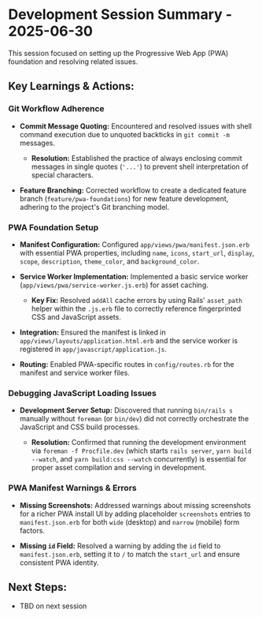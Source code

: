 # Development Session Summary - 2025-06-30

This session focused on setting up the Progressive Web App (PWA)
foundation and resolving related issues.

## Key Learnings & Actions:

### Git Workflow Adherence

- **Commit Message Quoting:** Encountered and resolved issues with shell
  command execution due to unquoted backticks in `git commit -m` messages.
  
  - **Resolution:** Established the practice of always enclosing commit
    messages in single quotes (`'...'`) to prevent shell interpretation
    of special characters.

- **Feature Branching:** Corrected workflow to create a dedicated feature
  branch (`feature/pwa-foundations`) for new feature development, adhering
  to the project's Git branching model.

### PWA Foundation Setup

- **Manifest Configuration:** Configured `app/views/pwa/manifest.json.erb`
  with essential PWA properties, including `name`, `icons`, `start_url`,
  `display`, `scope`, `description`, `theme_color`, and `background_color`.

- **Service Worker Implementation:** Implemented a basic service worker
  (`app/views/pwa/service-worker.js.erb`) for asset caching.
  
  - **Key Fix:** Resolved `addAll` cache errors by using Rails' `asset_path`
    helper within the `.js.erb` file to correctly reference fingerprinted
    CSS and JavaScript assets.

- **Integration:** Ensured the manifest is linked in
  `app/views/layouts/application.html.erb` and the service worker is
  registered in `app/javascript/application.js`.

- **Routing:** Enabled PWA-specific routes in `config/routes.rb` for the
  manifest and service worker files.

### Debugging JavaScript Loading Issues

- **Development Server Setup:** Discovered that running `bin/rails s`
  manually without `foreman` (or `bin/dev`) did not correctly orchestrate
  the JavaScript and CSS build processes.
  
  - **Resolution:** Confirmed that running the development environment
    via `foreman -f Procfile.dev` (which starts `rails server`, `yarn build --watch`,
    and `yarn build:css --watch` concurrently) is essential for proper
    asset compilation and serving in development.

### PWA Manifest Warnings & Errors

- **Missing Screenshots:** Addressed warnings about missing screenshots for
  a richer PWA install UI by adding placeholder `screenshots` entries to
  `manifest.json.erb` for both `wide` (desktop) and `narrow` (mobile)
  form factors.

- **Missing `id` Field:** Resolved a warning by adding the `id` field to
  `manifest.json.erb`, setting it to `/` to match the `start_url` and
  ensure consistent PWA identity.

## Next Steps:

- TBD on next session

